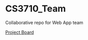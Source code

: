 # CS3710_Team
Collaborative repo for Web App team

[Project Board](https://github.com/users/BudLight-Year/projects/1)